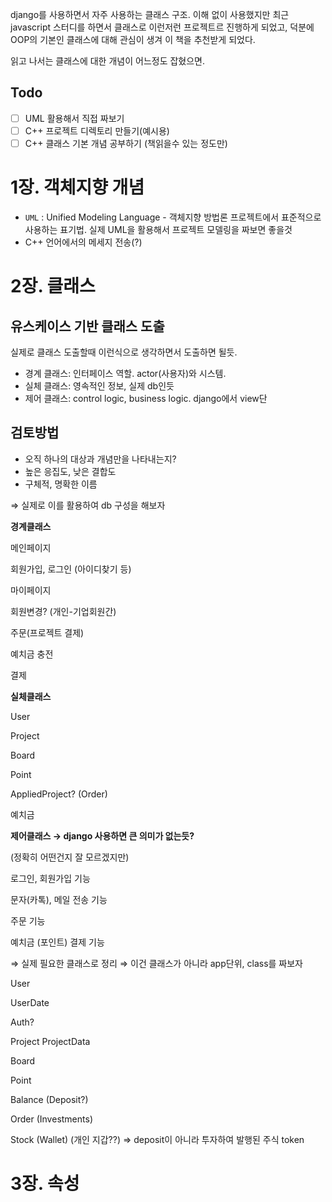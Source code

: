 django를 사용하면서 자주 사용하는 클래스 구조. 이해 없이 사용했지만 최근 javascript 스터디를 하면서 클래스로 이런저런 프로젝트르 진행하게 되었고, 덕분에 OOP의 기본인 클래스에 대해 관심이 생겨 이 책을 추천받게 되었다.

읽고 나서는 클래스에 대한 개념이 어느정도 잡혔으면.

## Todo

- [ ]  UML 활용해서 직접 짜보기
- [ ]  C++ 프로젝트 디렉토리 만들기(예시용)
- [ ]  C++ 클래스 기본 개념 공부하기 (책읽을수 있는 정도만)

# 1장. 객체지향 개념

- `UML` : Unified Modeling Language - 객체지향 방법론 프로젝트에서 표준적으로 사용하는 표기법. 실제 UML을 활용해서 프로젝트 모델링을 짜보면 좋을것
- C++ 언어에서의 메세지 전송(?)

# 2장. 클래스

## 유스케이스 기반 클래스 도출

실제로 클래스 도출할때 이런식으로 생각하면서 도출하면 될듯.

- 경계 클래스: 인터페이스 역할. actor(사용자)와 시스템.
- 실체 클래스: 영속적인 정보, 실제 db인듯
- 제어 클래스: control logic, business logic. django에서 view단

## 검토방법

- 오직 하나의 대상과 개념만을 나타내는지?
- 높은 응집도, 낮은 결합도
- 구체적, 명확한 이름

⇒ 실제로 이를 활용하여 db 구성을 해보자

**경계클래스**

메인페이지

회원가입, 로그인 (아이디찾기 등)

마이페이지

회원변경? (개인-기업회원간)

주문(프로젝트 결제)

예치금 충전

결제

**실체클래스**

User

Project

Board

Point

AppliedProject? (Order)

예치금

**제어클래스 → django 사용하면 큰 의미가 없는듯?**

(정확히 어떤건지 잘 모르겠지만)

로그인, 회원가입 기능

문자(카톡), 메일 전송 기능

주문 기능 

예치금 (포인트) 결제 기능

⇒ 실제 필요한 클래스로 정리 ⇒ 이건 클래스가 아니라 app단위, class를 짜보자

User

UserDate

Auth?

Project
ProjectData

Board

Point

Balance (Deposit?)

Order (Investments)

Stock (Wallet) (개인 지갑??) ⇒ deposit이 아니라 투자하여 발행된 주식 token

# 3장. 속성
